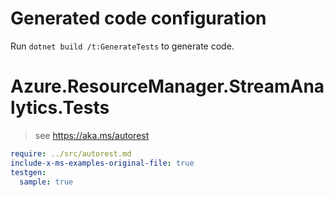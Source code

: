 # Generated code configuration

Run `dotnet build /t:GenerateTests` to generate code.

# Azure.ResourceManager.StreamAnalytics.Tests

> see https://aka.ms/autorest
``` yaml
require: ../src/autorest.md
include-x-ms-examples-original-file: true
testgen:
  sample: true
```
